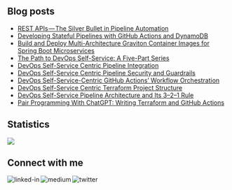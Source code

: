 
## Blog posts
<!-- BLOG-POST-LIST:START -->
- [REST APIs — The Silver Bullet in Pipeline Automation](https://betterprogramming.pub/rest-apis-the-silver-bullet-in-pipeline-automation-7dbfbb8a85da?source=rss-ce7cd5b8b74a------2)
- [Developing Stateful Pipelines with GitHub Actions and DynamoDB](https://betterprogramming.pub/developing-stateful-pipelines-with-github-actions-and-dynamodb-3e0076d73819?source=rss-ce7cd5b8b74a------2)
- [Build and Deploy Multi-Architecture Graviton Container Images for Spring Boot Microservices](https://betterprogramming.pub/build-and-deploy-multi-architecture-graviton-container-images-for-spring-boot-microservices-f220d66cb3e3?source=rss-ce7cd5b8b74a------2)
- [The Path to DevOps Self-Service: A Five-Part Series](https://medium.com/@wenqiglantz/the-path-to-devops-self-service-a-five-part-series-5ea5d4552f9e?source=rss-ce7cd5b8b74a------2)
- [DevOps Self-Service Centric Pipeline Integration](https://betterprogramming.pub/devops-self-service-centric-pipeline-integration-2e3702891e6d?source=rss-ce7cd5b8b74a------2)
- [DevOps Self-Service Centric Pipeline Security and Guardrails](https://betterprogramming.pub/devops-self-service-centric-pipeline-security-and-guardrails-b3f1252c3c42?source=rss-ce7cd5b8b74a------2)
- [DevOps Self-Service-Centric GitHub Actions’ Workflow Orchestration](https://betterprogramming.pub/devops-self-service-centric-github-actions-workflow-orchestration-81f0c0229bc1?source=rss-ce7cd5b8b74a------2)
- [DevOps Self-Service Centric Terraform Project Structure](https://betterprogramming.pub/devops-self-service-centric-terraform-project-structure-d3421862ce86?source=rss-ce7cd5b8b74a------2)
- [DevOps Self-Service Pipeline Architecture and Its 3–2–1 Rule](https://betterprogramming.pub/devops-self-service-pipeline-architecture-and-its-3-2-1-rule-517dc0bbcb4a?source=rss-ce7cd5b8b74a------2)
- [Pair Programming With ChatGPT: Writing Terraform and GitHub Actions](https://betterprogramming.pub/pair-programming-in-terraform-and-github-actions-with-chatgpt-b43f2513698b?source=rss-ce7cd5b8b74a------2)
<!-- BLOG-POST-LIST:END -->

## Statistics
<img src="https://github-readme-stats.vercel.app/api?username=wenqiglantz&theme=light">

## Connect with me
[<img align="left" alt="linked-in" src="https://img.shields.io/badge/linkedin-%230077B5.svg?&style=for-the-badge&logo=linkedin&logoColor=white" />](https://www.linkedin.com/in/wenqi-glantz-b5448a5a/)
[<img align="left" alt="medium" src="https://img.shields.io/badge/medium-%2312100E.svg?&style=for-the-badge&logo=medium&logoColor=white" />](https://medium.com/@wenqiglantz)
[<img align="left" alt="twitter" src="https://img.shields.io/badge/Twitter-blue?style=for-the-badge&logo=twitter&logoColor=white" />](https://twitter.com/@wenqi_glantz)
<br>
<br>
